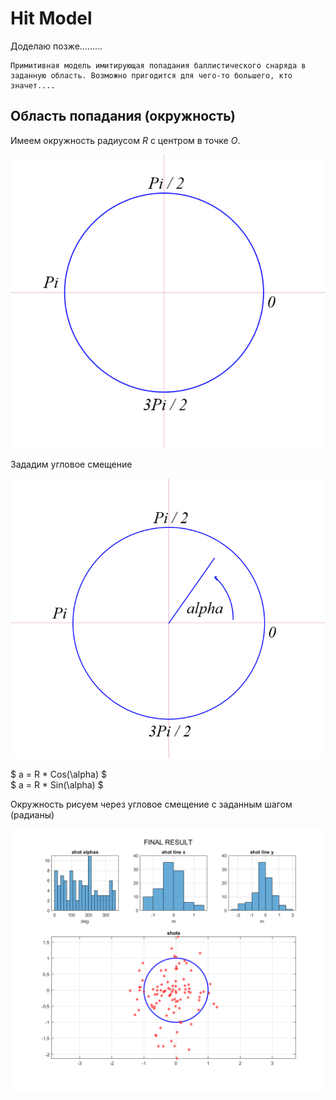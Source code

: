 # **Hit Model**


Доделаю позже.........

```
Примитивная модель имитирующая попадания баллистического снаряда в заданную область. Возможно пригодится для чего-то большего, кто значет....
```


## Область попадания (окружность)

Имеем окружность радиусом *R* с центром в точке *O*. 

![alt text](2readme/cyrcle.png)

Зададим угловое смещение

![alt text](2readme/cyrcle_p_angle.png)

$ a = R * Cos(\alpha) $  
$ a = R * Sin(\alpha) $


Окружность рисуем через угловое смещение с заданным шагом (радианы)

![hit_model_plot](2readme/hit_model_plot.png)



